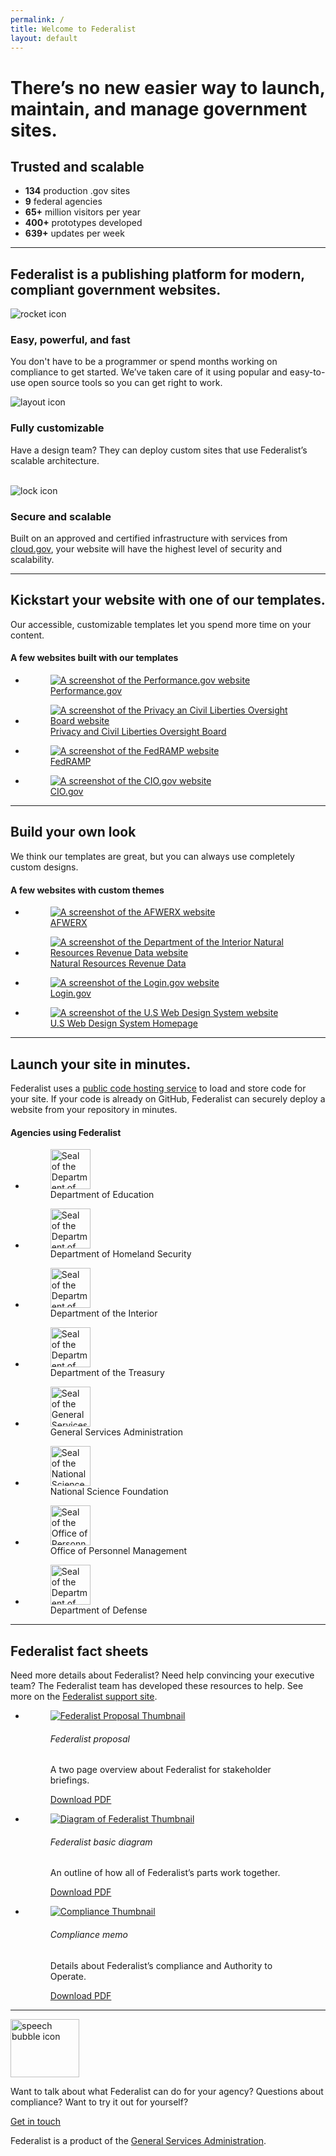 ```yaml
---
permalink: /
title: Welcome to Federalist
layout: default
---
```


<div id="home" class="homepage">
  <div class="well">
    <div class="usa-grid federalist-hero">
      <div class="usa-width-two-thirds hero-heading">
        <h1>There’s no new easier way to launch, maintain, and manage government sites.</h1>
      </div>
      <div class="usa-width-one-third usa-hero-callout">
        <h2 class="contrast-heading">Trusted and scalable</h2>
        <ul>
          <li><b>134</b> production .gov sites</li>
          <li><b>9</b> federal agencies</li>
          <li><b>65+</b> million visitors per year</li>
          <li><b>400+</b> prototypes developed</li>
          <li><b>639+</b> updates per week</li>
        </ul>
      </div>
    </div>
  </div>
  <div class="usa-grid info-block">
    <hr class="hr-light">
    <h2><a id="page-body"></a>Federalist is a publishing platform for modern, compliant government websites.</h2>
    <section class="features">
      <div class="feature-group">
        <div class="usa-width-one-sixth">
          <div class="feature-image">
            <img alt="rocket icon" src="{{site.baseurl}}/assets/images/icons/icon-rocket-color.svg">
          </div>
        </div>
        <div class="usa-width-three-fourths feature-text">
          <h3>Easy, powerful, and fast</h3>
          <p>You don't have to be a programmer or spend months working on compliance to get started. We’ve taken care of it using popular and easy-to-use open source tools so you can get right to work.</p>
        </div>
      </div>
      <div class="feature-group">
        <div class="usa-width-one-sixth">
          <div class="feature-image">
            <img alt="layout icon" src="{{site.baseurl}}/assets/images/icons/icon-layout-color.svg">
          </div>
        </div>
        <div class="usa-width-three-fourths feature-text">
          <h3>Fully customizable</h3>
          <p>Have a design team? They can deploy custom sites that use Federalist’s scalable architecture.<br><br></p>
        </div>
      </div>
      <div class="feature-group">
        <div class="usa-width-one-sixth">
          <div class="feature-image">
            <img alt="lock icon" src="{{site.baseurl}}/assets/images/icons/icon-lock-color.svg">
          </div>
        </div>
        <div class="usa-width-three-fourths feature-text">
          <h3>Secure and scalable</h3>
          <p>Built on an approved and certified infrastructure with services from <a href="https://cloud.gov/">cloud.gov</a>, your website will have the highest level of security and scalability.</p>
        </div>
      </div>
    </section>
  </div>
  <div class="usa-grid">
    <hr class="hr-light">
    <section class="info-block">
      <div class="description">
        <h2>Kickstart your website with one of our templates.</h2>
        <p class="copy">
          Our accessible, customizable templates let you spend more time on your content.
        </p>
        <div class="figure-group">
          <h4>A few websites built with our templates</h4>
          <ul class="figure-list max-2 mobile-center">
            <li>
              <a href="https://performance.gov">
              <figure class="figure figure-seal">
                <div class="tint">
                  <img src="{{site.baseurl}}/assets/images/partner-sites/performance.gov.png"  alt="A screenshot of the Performance.gov website">
                </div>
                <figcaption>Performance.gov</figcaption>
              </figure>
              </a>
            </li>
            <li>
              <a href="https://pclob.gov">
                <figure class="figure figure-seal">
                  <div class="tint">
                    <img src="{{site.baseurl}}/assets/images/partner-sites/pclob.gov.png"  alt="A screenshot of the Privacy an Civil Liberties Oversight Board website">
                  </div>
                  <figcaption>Privacy and Civil Liberties Oversight Board</figcaption>
                </figure>
              </a>
            </li>
            <li>
              <a href="https://fedramp.gov">
              <figure class="figure figure-seal">
                <div class="tint">
                  <img src="{{site.baseurl}}/assets/images/partner-sites/fedramp.gov.png" alt="A screenshot of the FedRAMP website">
                </div>
                <figcaption>FedRAMP</figcaption>
              </figure>
              </a>
            </li>
            <li>
              <a href="https://cio.gov">
              <figure class="figure figure-seal">
                <div class="tint">
                  <img src="{{site.baseurl}}/assets/images/partner-sites/cio.gov.png" alt="A screenshot of the CIO.gov website">
                </div>
                <figcaption>CIO.gov</figcaption>
              </figure>
              </a>
            </li>
            <!-- <li>
              <a href="https://coe.gsa.gov">
              <figure class="figure figure-seal">
                <div class="tint">
                  <img src="{{site.baseurl}}/assets/images/partner-sites/coe.gsa.gov.png" alt="A screenshot of the Centers of Excellence website">
                </div>
                <figcaption>Centers of Excellence</figcaption>
              </figure>
              </a>
            </li> -->
          </ul>
        </div>
      </div>
    </section>
  </div>
  <div class="usa-grid">
    <hr class="hr-light">
    <section class="info-block">
      <div class="description">
        <h2>Build your own look</h2>
        <p class="copy">
          We think our templates are great, but you can always use completely custom designs.
        </p>
        <div class="figure-group">
          <h4>A few websites with custom themes</h4>
          <ul class="figure-list max-2 mobile-center">
            <li>
              <a href="https://www.afwerx.af.mil">
              <figure class="figure figure-seal">
                <div class="tint">
                  <img src="{{site.baseurl}}/assets/images/partner-sites/afwerx.af.mil.png" alt="A screenshot of the AFWERX website">
                </div>
                <figcaption>AFWERX</figcaption>
              </figure>
              </a>
            </li>
            <li>
              <a href="https://cyber.dhs.gov">
              <figure class="figure figure-seal">
                <div class="tint">
                  <img src="{{site.baseurl}}/assets/images/partner-sites/revenuedata.doi.gov.png"  alt="A screenshot of the Department of the Interior Natural Resources Revenue Data website">
                </div>
                <figcaption>Natural Resources Revenue Data</figcaption>
              </figure>
              </a>
            </li>
            <li>
              <a href="https://login.gov">
              <figure class="figure figure-seal">
                <div class="tint">
                  <img src="{{site.baseurl}}/assets/images/partner-sites/login.gov.png" alt="A screenshot of the Login.gov website">
                </div>
                <figcaption>Login.gov</figcaption>
              </figure>
              </a>
            </li>
            <li>
              <a href="https://designsystem.digital.gov">
                <figure class="figure figure-seal">
                  <div class="tint">
                    <img src="{{site.baseurl}}/assets/images/partner-sites/uswds.png"  alt="A screenshot of the U.S Web Design System website">
                  </div>
                  <figcaption>U.S Web Design System Homepage</figcaption>
                </figure>
              </a>
            </li>
            <!-- <li>
              <a href="https://handbook.18f.gov">
                <figure class="figure figure-seal">
                  <div class="tint">
                    <img src="{{site.baseurl}}/assets/images/partner-sites/handbook.gsa.gov.png"  alt="A screenshot of the TTS Handbook website">
                  </div>
                  <figcaption>TTS Handbook</figcaption>
                </figure>
              </a>
            </li> -->
          </ul>
        </div>
      </div>
      <!-- <div class="usa-width-one-third info-image">
        <img src="/assets/images/graphic-template.svg">
      </div> -->
    </section>
  </div>
  <div class="usa-grid">
    <hr class="hr-light">
    <section class="info-block">
      <div class="description">
        <h2>Launch your site in minutes.</h2>
        <p class="copy">
          Federalist uses a <a href="https://github.com/">public code hosting service</a> to load and store code for your site. If your code is already on GitHub, Federalist can securely deploy a website from your repository in minutes.
        </p>
        <div class="figure-group">
          <h4>Agencies using Federalist</h4>
          <ul class="figure-list max-4 mobile-center">
            <li>
              <figure class="figure figure-seal">
                <img src="{{site.baseurl}}/assets/images/logos/partners/500px-Education.png" alt="Seal of the Department of Education" height="64" width="64">
                <figcaption>Department of Education</figcaption>
              </figure>
            </li>
            <li>
              <figure class="figure figure-seal">
                <img src="{{site.baseurl}}/assets/images/logos/partners/500px-DHS.png" alt="Seal of the Department of Homeland Security" height="64" width="64">
                <figcaption>Department of Homeland Security</figcaption>
              </figure>
            </li>
            <li>
              <figure class="figure figure-seal">
                <img src="{{site.baseurl}}/assets/images/logos/partners/500px-DOI.png" alt="Seal of the Department of the Interior" height="64" width="64">
                <figcaption>Department of the Interior</figcaption>
              </figure>
            </li>
            <li>
              <figure class="figure figure-seal">
                <img src="{{site.baseurl}}/assets/images/logos/partners/500px-treasury.png" alt="Seal of the Department of the Treasury" height="64" width="64">
                <figcaption>Department of the Treasury</figcaption>
              </figure>
            </li>
          </ul>
          <ul class="figure-list max-4 mobile-center">
            <li>
              <figure class="figure figure-seal">
                <img src="{{site.baseurl}}/assets/images/logos/partners/500px-GSA.png" alt="Seal of the General Services Adminstration" height="64" width="64">
                <figcaption>General Services Administration</figcaption>
              </figure>
            </li>
            <li>
              <figure class="figure figure-seal">
                <img src="{{site.baseurl}}/assets/images/logos/partners/500px-NSF.png" alt="Seal of the National Science Foundation" height="64" width="64">
                <figcaption>National Science Foundation</figcaption>
              </figure>
            </li>
            <li>
              <figure class="figure figure-seal">
                <img src="{{site.baseurl}}/assets/images/logos/partners/500px-OPM.png" alt="Seal of the Office of Personnel Management" height="64" width="64">
                <figcaption>Office of Personnel Management</figcaption>
              </figure>
            </li>
            <li>
              <figure class="figure figure-seal">
                <img src="{{site.baseurl}}/assets/images/logos/partners/DODc.gif" alt="Seal of the Department of Defense" height="64" width="64">
                <figcaption>Department of Defense</figcaption>
              </figure>
            </li>
          </ul>
        </div>
      </div>
      <!-- <div class="usa-width-one-third info-image">
        <img src="/assets/images/graphic-git-to-website.svg">
      </div> -->
    </section>
  </div>
  <div class="usa-grid">
    <hr class="hr-light">
    <section class="info-block">
      <div class="description">
        <h2>Federalist fact sheets</h2>
        <p class="copy">
          Need more details about Federalist? Need help convincing your executive team? The Federalist team has developed these resources to help. See more on the <a href="https://federalist.18f.gov/">Federalist support site</a>.
        </p>
        <div class="figure-group">
          <ul class="figure-list max-3 fact-sheets mobile-center">
            <li>
              <figure class="figure">
                <div class="tint">
                  <a href="{{site.baseurl}}/assets/documents/Federalist-Proposal.pdf"><img  alt="Federalist Proposal Thumbnail" src="{{site.baseurl}}/assets/images/home-page/Federalist-Proposal-Thumbnail.png"></a>
                </div>
                <figcaption>
                  <h6>Federalist proposal</h6>
                  <p class="small">A two page overview about Federalist for stakeholder briefings.</p>
                  <a href="{{site.baseurl}}/assets/documents/Federalist-Proposal.pdf">Download PDF</a>
                </figcaption>
              </figure>
            </li>
            <li>
              <figure class="figure">
                <div class="tint">
                  <a href="{{site.baseurl}}/assets/documents/how-federalist-works-diagram.pdf">
                    <img alt="Diagram of Federalist Thumbnail" src="{{site.baseurl}}/assets/images/home-page/how-federalist-works-diagram-Thumbnail.jpg">
                  </a>
                </div>
                <figcaption>
                  <h6>Federalist basic diagram</h6>
                  <p class="small">An outline of how all of Federalist’s parts work together.</p>
                  <a href="{{site.baseurl}}/assets/documents/how-federalist-works-diagram.pdf">Download PDF</a>
                </figcaption>
              </figure>
            </li>
            <li>
              <figure class="figure">
                <div class="tint">
                  <a href="{{site.baseurl}}/assets/documents/Federalist-Compliance-Memo.pdf"><img alt="Compliance Thumbnail" src="{{site.baseurl}}/assets/images/home-page/Federalist-Compliance-Memo-Thumbnail.jpg"></a>
                </div>
                <figcaption>
                  <h6>Compliance memo</h6>
                  <p class="small">Details about Federalist’s compliance and Authority to Operate.</p>
                  <a href="{{site.baseurl}}/assets/documents/Federalist-Compliance-Memo.pdf">Download PDF</a>
                </figcaption>
              </figure>
            </li>
          </ul>
        </div>
      </div>
    </section>
  </div>
  <div class="well usa-grid">
    <hr class="hr-light">
    <div class="usa-grid federalist-hero">
      <div class="feature-group large">
        <div class="usa-width-one-sixth flex-center">
          <div class="feature-image light">
            <img alt="speech bubble icon" src="{{site.baseurl}}/assets/images/graphic-speech-bubbles.svg" width="110" height="93">
          </div>
        </div>
        <div class="usa-width-two-thirds feature-text">
            <p>
              Want to talk about what Federalist can do for your agency? Questions about compliance? Want to try it out for yourself?
            </p>
            <p>
              <a class="usa-button" href="{{site.baseurl}}/contact/">Get in touch</a>
            </p>
            <p>Federalist is a product of the <a href="https://www.gsa.gov/about-us/organization/federal-acquisition-service/technology-transformation-services">General Services Administration</a>.</p>
        </div>
      </div>
    </div>
  </div>
</div>
